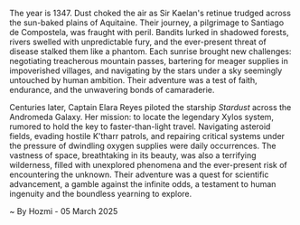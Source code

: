 
The year is 1347.  Dust choked the air as Sir Kaelan's retinue trudged across the sun-baked plains of Aquitaine. Their journey, a pilgrimage to Santiago de Compostela, was fraught with peril.  Bandits lurked in shadowed forests, rivers swelled with unpredictable fury, and the ever-present threat of disease stalked them like a phantom.  Each sunrise brought new challenges: negotiating treacherous mountain passes, bartering for meager supplies in impoverished villages, and navigating by the stars under a sky seemingly untouched by human ambition.  Their adventure was a test of faith, endurance, and the unwavering bonds of camaraderie.

Centuries later, Captain Elara Reyes piloted the starship *Stardust* across the Andromeda Galaxy.  Her mission: to locate the legendary Xylos system, rumored to hold the key to faster-than-light travel.  Navigating asteroid fields, evading hostile K'tharr patrols, and repairing critical systems under the pressure of dwindling oxygen supplies were daily occurrences.  The vastness of space, breathtaking in its beauty, was also a terrifying wilderness, filled with unexplored phenomena and the ever-present risk of encountering the unknown.  Their adventure was a quest for scientific advancement, a gamble against the infinite odds, a testament to human ingenuity and the boundless yearning to explore.

~ By Hozmi - 05 March 2025
